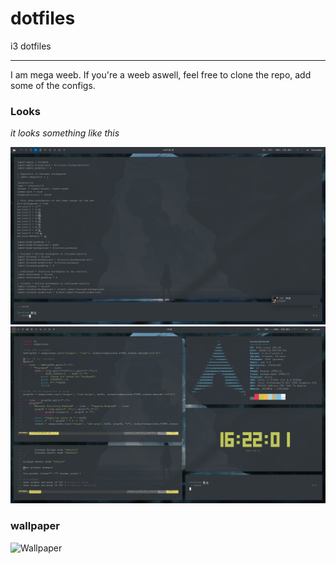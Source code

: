 # dotfiles
i3 dotfiles

---

I am mega weeb. If you're a weeb aswell, feel free to clone the repo, add some of the configs.

### Looks

*it looks something like this*

![Latest rice](/screenshots/2021-09-13-140727_1920x1080_scrot.png "Starting")
![11 Sep 2021](/screenshots/2021-09-11-162201_1920x1080_scrot.png "Starting")

### wallpaper

![Wallpaper](https://kitan.org/data/images/2021/01/12/kitan_1113.jpg?v=47076370 "Starting")
